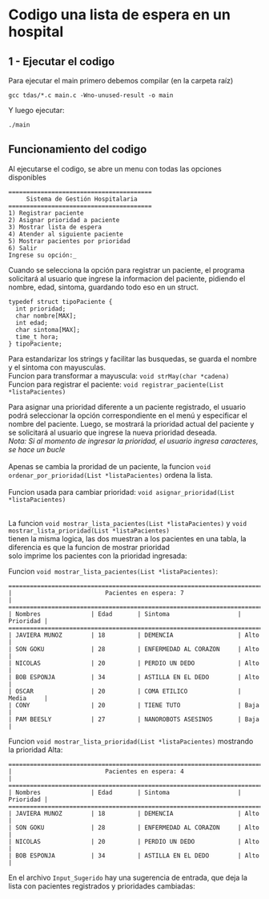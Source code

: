 # Codigo una lista de espera en un hospital

## 1 - Ejecutar el codigo
Para ejecutar el main primero debemos compilar (en la carpeta raíz)
````
gcc tdas/*.c main.c -Wno-unused-result -o main
````

Y luego ejecutar:
````
./main
````


## Funcionamiento del codigo
Al ejecutarse el codigo, se abre un menu con todas las opciones disponibles
````
========================================
     Sistema de Gestión Hospitalaria
========================================
1) Registrar paciente
2) Asignar prioridad a paciente
3) Mostrar lista de espera
4) Atender al siguiente paciente
5) Mostrar pacientes por prioridad
6) Salir
Ingrese su opción:_
````
Cuando se selecciona la opción para registrar un paciente, el programa solicitará al usuario que ingrese la informacion del paciente,
pidiendo el nombre, edad, sintoma, guardando todo eso en un struct.
````
typedef struct tipoPaciente {
  int prioridad;
  char nombre[MAX];
  int edad;
  char sintoma[MAX];
  time_t hora;
} tipoPaciente;
````
Para estandarizar los strings y facilitar las busquedas, se guarda el nombre y el sintoma con mayusculas. <br>
Funcion para transformar a mayuscula: `void strMay(char *cadena)` <br>
Funcion para registrar el paciente: `void registrar_paciente(List *listaPacientes)` <br>

Para asignar una prioridad diferente a un paciente registrado, el usuario podrá seleccionar la opción correspondiente en el menú y 
especificar el nombre del paciente. Luego, se mostrará la prioridad actual del paciente y se solicitará al usuario que ingrese la nueva
prioridad deseada. <br>
*Nota: Si al momento de ingresar la prioridad, el usuario ingresa caracteres, se hace un bucle*<br><br>
Apenas se cambia la proridad de un paciente, la funcion `void ordenar_por_prioridad(List *listaPacientes)` ordena la lista.<br><br>
Funcion usada para cambiar prioridad: `void asignar_prioridad(List *listaPacientes)`
<br>
<br>

La funcion `void mostrar_lista_pacientes(List *listaPacientes)` y `void mostrar_lista_prioridad(List *listaPacientes)` <br>
tienen la misma logica, las dos muestran a los pacientes en una tabla, la diferencia es que la funcion de mostrar prioridad <br>
solo imprime los pacientes con la prioridad ingresada:

Funcion `void mostrar_lista_pacientes(List *listaPacientes)`:<br>
````
=============================================================================
|                          Pacientes en espera: 7                           |
=============================================================================
| Nombres              | Edad       | Sintoma                   | Prioridad |
=============================================================================
| JAVIERA MUNOZ        | 18         | DEMENCIA                  | Alto      |
| SON GOKU             | 28         | ENFERMEDAD AL CORAZON     | Alto      |
| NICOLAS              | 20         | PERDIO UN DEDO            | Alto      |
| BOB ESPONJA          | 34         | ASTILLA EN EL DEDO        | Alto      |
| OSCAR                | 20         | COMA ETILICO              | Media     |
| CONY                 | 20         | TIENE TUTO                | Baja      |
| PAM BEESLY           | 27         | NANOROBOTS ASESINOS       | Baja      |
````
Funcion `void mostrar_lista_prioridad(List *listaPacientes)` mostrando la prioridad Alta:<br>
````
=============================================================================
|                          Pacientes en espera: 4                           |
=============================================================================
| Nombres              | Edad       | Sintoma                   | Prioridad |
=============================================================================
| JAVIERA MUNOZ        | 18         | DEMENCIA                  | Alto      |
| SON GOKU             | 28         | ENFERMEDAD AL CORAZON     | Alto      |
| NICOLAS              | 20         | PERDIO UN DEDO            | Alto      |
| BOB ESPONJA          | 34         | ASTILLA EN EL DEDO        | Alto      |
````
En el archivo `Input_Sugerido` hay una sugerencia de entrada, que deja la lista con pacientes registrados y prioridades cambiadas:




